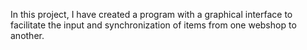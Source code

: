 In this project, I have created a program with a graphical interface to facilitate the input and synchronization of items from one webshop to another.